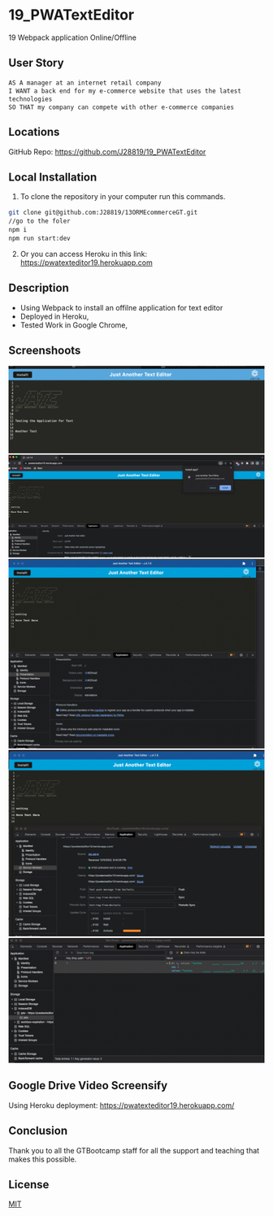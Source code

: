 # 19_PWATextEditor
19 Webpack application Online/Offline

## User Story

```
AS A manager at an internet retail company
I WANT a back end for my e-commerce website that uses the latest technologies
SO THAT my company can compete with other e-commerce companies
```

## Locations 

GitHub Repo: https://github.com/J28819/19_PWATextEditor


## Local Installation
1. To clone the repository in your computer run this commands.

```bash
git clone git@github.com:J28819/13ORMEcommerceGT.git
//go to the foler
npm i
npm run start:dev
```

2. Or you can access Heroku in this link:  https://pwatexteditor19.herokuapp.com



## Description

- Using Webpack to install an offilne application for text editor
- Deployed in Heroku, 
- Tested Work in Google Chrome, 


## Screenshoots
![My animated logo](./img/overview.png)</br>
![My animated logo](./img/overview2.png)</br>
![My animated logo](./img/overview3.png)</br>
![My animated logo](./img/overview4.png)</br>
![My animated logo](./img/overview5.png)</br>


## Google Drive Video Screensify

Using Heroku deployment: https://pwatexteditor19.herokuapp.com/


## Conclusion 

 Thank you to all the GTBootcamp staff for all the support and teaching that makes this possible.


## License
[MIT](https://choosealicense.com/licenses/mit/)



